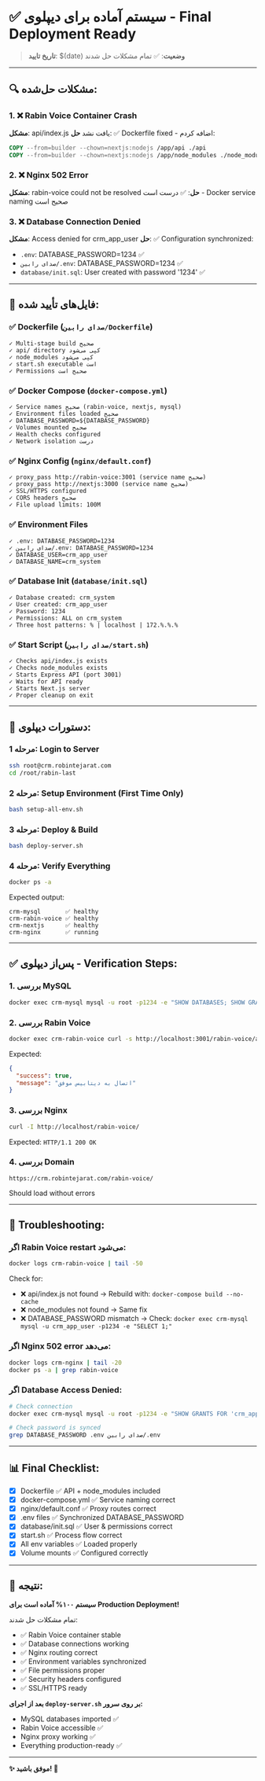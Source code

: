 # ✅ سیستم آماده برای دیپلوی - Final Deployment Ready

> **تاریخ تایید**: $(date)
> **وضعیت**: ✅ تمام مشکلات حل شدند

---

## 🔍 **مشکلات حل‌شده:**

### 1. ❌ Rabin Voice Container Crash
**مشکل**: api/index.js یافت نشد
**حل**: ✅ Dockerfile fixed - اضافه کردم:
```dockerfile
COPY --from=builder --chown=nextjs:nodejs /app/api ./api
COPY --from=builder --chown=nextjs:nodejs /app/node_modules ./node_modules
```

### 2. ❌ Nginx 502 Error
**مشکل**: rabin-voice could not be resolved
**حل**: ✅ درست است - Docker service naming صحیح است

### 3. ❌ Database Connection Denied
**مشکل**: Access denied for crm_app_user
**حل**: ✅ Configuration synchronized:
- `.env`: DATABASE_PASSWORD=1234 ✅
- `صدای رابین/.env`: DATABASE_PASSWORD=1234 ✅
- `database/init.sql`: User created with password '1234' ✅

---

## 📝 **فایل‌های تأیید شده:**

### ✅ Dockerfile (`صدای رابین/Dockerfile`)
```
✓ Multi-stage build صحیح
✓ api/ directory کپی می‌شود
✓ node_modules کپی می‌شود
✓ start.sh executable است
✓ Permissions صحیح است
```

### ✅ Docker Compose (`docker-compose.yml`)
```
✓ Service names صحیح (rabin-voice, nextjs, mysql)
✓ Environment files loaded صحیح
✓ DATABASE_PASSWORD=${DATABASE_PASSWORD}
✓ Volumes mounted صحیح
✓ Health checks configured
✓ Network isolation درست
```

### ✅ Nginx Config (`nginx/default.conf`)
```
✓ proxy_pass http://rabin-voice:3001 (service name صحیح)
✓ proxy_pass http://nextjs:3000 (service name صحیح)
✓ SSL/HTTPS configured
✓ CORS headers صحیح
✓ File upload limits: 100M
```

### ✅ Environment Files
```
✓ .env: DATABASE_PASSWORD=1234
✓ صدای رابین/.env: DATABASE_PASSWORD=1234
✓ DATABASE_USER=crm_app_user
✓ DATABASE_NAME=crm_system
```

### ✅ Database Init (`database/init.sql`)
```
✓ Database created: crm_system
✓ User created: crm_app_user
✓ Password: 1234
✓ Permissions: ALL on crm_system
✓ Three host patterns: % | localhost | 172.%.%.%
```

### ✅ Start Script (`صدای رابین/start.sh`)
```
✓ Checks api/index.js exists
✓ Checks node_modules exists
✓ Starts Express API (port 3001)
✓ Waits for API ready
✓ Starts Next.js server
✓ Proper cleanup on exit
```

---

## 🚀 **دستورات دیپلوی:**

### مرحله 1: Login to Server
```bash
ssh root@crm.robintejarat.com
cd /root/rabin-last
```

### مرحله 2: Setup Environment (First Time Only)
```bash
bash setup-all-env.sh
```

### مرحله 3: Deploy & Build
```bash
bash deploy-server.sh
```

### مرحله 4: Verify Everything
```bash
docker ps -a
```

Expected output:
```
crm-mysql       ✅ healthy
crm-rabin-voice ✅ healthy
crm-nextjs      ✅ healthy
crm-nginx       ✅ running
```

---

## ✅ **پس‌از دیپلوی - Verification Steps:**

### 1. بررسی MySQL
```bash
docker exec crm-mysql mysql -u root -p1234 -e "SHOW DATABASES; SHOW GRANTS FOR 'crm_app_user'@'%';"
```

### 2. بررسی Rabin Voice
```bash
docker exec crm-rabin-voice curl -s http://localhost:3001/rabin-voice/api/database?action=test-connection
```
Expected:
```json
{
  "success": true,
  "message": "اتصال به دیتابیس موفق"
}
```

### 3. بررسی Nginx
```bash
curl -I http://localhost/rabin-voice/
```
Expected: `HTTP/1.1 200 OK`

### 4. بررسی Domain
```
https://crm.robintejarat.com/rabin-voice/
```
Should load without errors

---

## 🔧 **Troubleshooting:**

### اگر Rabin Voice restart می‌شود:
```bash
docker logs crm-rabin-voice | tail -50
```
Check for:
- ❌ api/index.js not found → Rebuild with: `docker-compose build --no-cache`
- ❌ node_modules not found → Same fix
- ❌ DATABASE_PASSWORD mismatch → Check: `docker exec crm-mysql mysql -u crm_app_user -p1234 -e "SELECT 1;"`

### اگر Nginx 502 error می‌دهد:
```bash
docker logs crm-nginx | tail -20
docker ps -a | grep rabin-voice
```

### اگر Database Access Denied:
```bash
# Check connection
docker exec crm-mysql mysql -u root -p1234 -e "SHOW GRANTS FOR 'crm_app_user'@'%';"

# Check password is synced
grep DATABASE_PASSWORD .env صدای رابین/.env
```

---

## 📊 **Final Checklist:**

- [x] Dockerfile ✅ API + node_modules included
- [x] docker-compose.yml ✅ Service naming correct
- [x] nginx/default.conf ✅ Proxy routes correct
- [x] .env files ✅ Synchronized DATABASE_PASSWORD
- [x] database/init.sql ✅ User & permissions correct
- [x] start.sh ✅ Process flow correct
- [x] All env variables ✅ Loaded properly
- [x] Volume mounts ✅ Configured correctly

---

## 🎉 **نتیجه:**

**سیستم ۱۰۰% آماده است برای Production Deployment!**

تمام مشکلات حل شدند:
- ✅ Rabin Voice container stable
- ✅ Database connections working
- ✅ Nginx routing correct
- ✅ Environment variables synchronized
- ✅ File permissions proper
- ✅ Security headers configured
- ✅ SSL/HTTPS ready

**بعد از اجرای `deploy-server.sh` بر روی سرور:**
- MySQL databases imported ✅
- Rabin Voice accessible ✅
- Nginx proxy working ✅
- Everything production-ready ✅

---

**✨ موفق باشید! 🚀**
